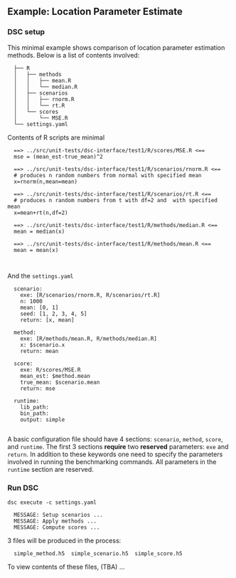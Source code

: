 ## Example: Location Parameter Estimate
### DSC setup
This minimal example shows comparison of location parameter estimation methods. Below is a list of contents involved:

```
  ├── R
  │   ├── methods
  │   │   ├── mean.R
  │   │   └── median.R
  │   ├── scenarios
  │   │   ├── rnorm.R
  │   │   └── rt.R
  │   └── scores
  │       └── MSE.R
  └── settings.yaml
```

Contents of R scripts are minimal

```
  ==> ../src/unit-tests/dsc-interface/test1/R/scores/MSE.R <==
  mse = (mean_est-true_mean)^2
  
  ==> ../src/unit-tests/dsc-interface/test1/R/scenarios/rnorm.R <==
  # produces n random numbers from normal with specified mean
  x=rnorm(n,mean=mean)
  
  ==> ../src/unit-tests/dsc-interface/test1/R/scenarios/rt.R <==
  # produces n random numbers from t with df=2 and  with specified mean
  x=mean+rt(n,df=2)
  
  ==> ../src/unit-tests/dsc-interface/test1/R/methods/median.R <==
  mean = median(x)
  
  ==> ../src/unit-tests/dsc-interface/test1/R/methods/mean.R <==
  mean = mean(x)
  
  
```

And the `settings.yaml`

```
  scenario:
    exe: [R/scenarios/rnorm.R, R/scenarios/rt.R]
    n: 1000
    mean: [0, 1]
    seed: [1, 2, 3, 4, 5]
    return: [x, mean]
  
  method:
    exe: [R/methods/mean.R, R/methods/median.R]
    x: $scenario.x
    return: mean
  
  score:
    exe: R/scores/MSE.R
    mean_est: $method.mean
    true_mean: $scenario.mean
    return: mse
  
  runtime:
    lib_path:
    bin_path:
    output: simple
  
```

A basic configuration file should have 4 sections: `scenario`, `method`, `score`, and `runtime`. The first 3 sections **require** two **reserved** parameters: `exe` and `return`. In addition to these keywords one need to specify the parameters involved in running the benchmarking commands. All parameters in the `runtime` section are reserved.

### Run DSC
```
dsc execute -c settings.yaml
```

```
  MESSAGE: Setup scenarios ...
  MESSAGE: Apply methods ...
  MESSAGE: Compute scores ...
```

3 files will be produced in the process:

```
  simple_method.h5  simple_scenario.h5  simple_score.h5
```

To view contents of these files, (TBA) ...
